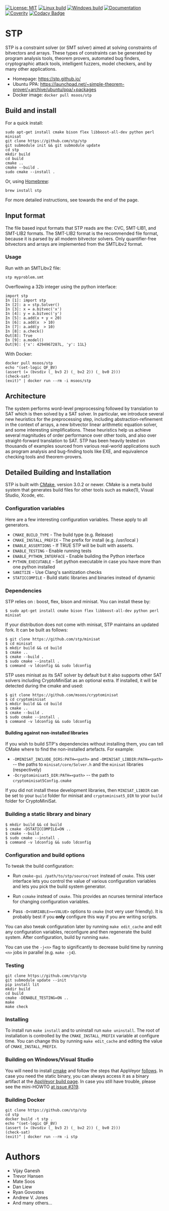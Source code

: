 [![License: MIT](https://img.shields.io/badge/License-MIT-yellow.svg)](https://opensource.org/licenses/MIT)
[![Linux build](https://travis-ci.org/stp/stp.svg?branch=master)](https://travis-ci.org/stp/stp)
[![Windows build](https://ci.appveyor.com/api/projects/status/35983b7cnrg37whk?svg=true)](https://ci.appveyor.com/project/msoos/stp)
[![Documentation](https://readthedocs.org/projects/stp/badge/?version=latest)](https://stp.readthedocs.io/en/latest/?badge=latest)
[![Coverity](https://scan.coverity.com/projects/861/badge.svg)](https://scan.coverity.com/projects/861)
[![Codacy Badge](https://api.codacy.com/project/badge/Grade/f043efa22ea64e9ba44fde0f3a4fb09f)](https://www.codacy.com/app/soos.mate/cryptominisat?utm_source=github.com&amp;utm_medium=referral&amp;utm_content=msoos/cryptominisat&amp;utm_campaign=Badge_Grade)

# STP

STP is a constraint solver (or SMT solver) aimed at solving constraints of bitvectors and arrays. These types of constraints can be generated by program analysis  tools, theorem provers, automated bug finders, cryptographic attack tools, intelligent fuzzers, model checkers, and by many other applications.

* Homepage:      https://stp.github.io/
* Ubuntu PPA:    https://launchpad.net/~simple-theorem-prover/+archive/ubuntu/ppa/+packages
* Docker image:  `docker pull msoos/stp`


## Build and install

For a quick install:

```
sudo apt-get install cmake bison flex libboost-all-dev python perl minisat
git clone https://github.com/stp/stp
git submodule init && git submodule update
cd stp
mkdir build
cd build
cmake ..
cmake --build .
sudo cmake --install .
```

Or, using [Homebrew](https://brew.sh):
```
brew install stp
```

For more detailed instructions, see towards the end of the page.


## Input format

The file based input formats that STP reads are the: CVC, SMT-LIB1, and SMT-LIB2 formats. The SMT-LIB2 format is the recommended file format, because it is parsed by all modern bitvector solvers. Only quantifier-free bitvectors and arrays are implemented from the SMTLibv2 format.

### Usage

Run with an SMTLibv2 file:
```
stp myproblem.smt
```

Overflowing a 32b integer using the python interface:
```
import stp
In [1]: import stp
In [2]: a = stp.Solver()
In [3]: x = a.bitvec('x')
In [4]: y = a.bitvec('y')
In [5]: a.add(x + y < 20)
In [6]: a.add(x  > 10)
In [7]: a.add(y  > 10)
In [8]: a.check()
Out[8]: True
In [9]: a.model()
Out[9]: {'x': 4294967287L, 'y': 11L}
```

With Docker:
```
docker pull msoos/stp
echo "(set-logic QF_BV)
(assert (= (bvsdiv (_ bv3 2) (_ bv2 2)) (_ bv0 2)))
(check-sat)
(exit)" | docker run --rm -i msoos/stp
```

## Architecture

The system performs word-level preprocessing followed by translation to SAT which is then solved by a SAT solver. In particular, we introduce several new heuristics for the preprocessing step, including abstraction-refinement in the context of arrays, a new bitvector linear arithmetic equation solver, and some interesting simplifications. These heuristics help us achieve several magnitudes of order performance over other tools, and also over straight-forward translation to SAT. STP has been heavily tested on thousands of examples sourced from various real-world applications such as program analysis and bug-finding tools like EXE, and equivalence checking tools and theorem-provers.


## Detailed Building and Installation

STP is built with [CMake](https://cmake.org/), version 3.0.2 or newer. CMake is a
meta build system that generates build files for other tools such as
make(1), Visual Studio, Xcode, etc.

### Configuration variables
Here are a few interesting configuration variables. These apply to all
generators.

- `CMAKE_BUILD_TYPE` - The build type (e.g. Release)
- `CMAKE_INSTALL_PREFIX` - The prefix for install (e.g. /usr/local )
- `ENABLE_ASSERTIONS` - If TRUE STP will be built with asserts.
- `ENABLE_TESTING` - Enable running tests
- `ENABLE_PYTHON_INTERFACE` - Enable building the Python interface
- `PYTHON_EXECUTABLE` - Set python executable in case you have more than one python installed
- `SANITIZE` - Use Clang's sanitization checks
- `STATICCOMPILE` - Build static libraries and binaries instead of dynamic

### Dependencies
STP relies on : boost, flex, bison and minisat. You can install these by:

```
$ sudo apt-get install cmake bison flex libboost-all-dev python perl minisat
```

If your distribution does not come with minisat, STP maintains an updated fork. It can be built as follows:

```
$ git clone https://github.com/stp/minisat
$ cd minisat
$ mkdir build && cd build
$ cmake ..
$ cmake --build .
$ sudo cmake --install .
$ command -v ldconfig && sudo ldconfig
```

STP uses minisat as its SAT solver by default but it also supports other SAT solvers including CryptoMiniSat as an optional extra. If installed, it will be detected during the cmake and used:

```
$ git clone https://github.com/msoos/cryptominisat
$ cd cryptominisat
$ mkdir build && cd build
$ cmake ..
$ cmake --build .
$ sudo cmake --install .
$ command -v ldconfig && sudo ldconfig
```

#### Building against non-installed libraries

If you wish to build STP's dependencies without installing them, you can tell CMake where to find the non-installed artefacts. For example:

* `-DMINISAT_INCLUDE_DIRS:PATH=<path>` and `-DMINISAT_LIBDIR:PATH=<path>` -- the paths to `minisat/core/Solver.h` and the `minisat` libraries (respectively)
* `-Dcryptominisat5_DIR:PATH=<path>` -- the path to `cryptominisat5Config.cmake`

If you did not install these development libraries, then `MINISAT_LIBDIR` can be set to your `build` folder for minisat and `cryptominisat5_DIR` to your `build` folder for CryptoMiniSat.

### Building a static library and binary

```
$ mkdir build && cd build
$ cmake -DSTATICCOMPILE=ON ..
$ cmake --build .
$ sudo cmake --install .
$ command -v ldconfig && sudo ldconfig
```

### Configuration and build options

To tweak the build configuration:

* Run `cmake-gui /path/to/stp/source/root` instead of `cmake`. This
  user interface lets you control the value of various configuration
  variables and lets you pick the build system generator.

* Run `ccmake` instead of `cmake`. This provides an ncurses terminal
  interface for changing configuration variables.

* Pass `-D<VARIABLE>=<VALUE>` options to `cmake` (not very user friendly).
  It is probably best if you **only** configure this way if you are writing
  scripts.

You can also tweak configuration later by running `make edit_cache` and edit any configuration variables, reconfigure and then regenerate the build system. After configuration, build by running `make`.

You can use the `-j<n>` flag to significantly to decrease build time by running `<n>` jobs in parallel (e.g. `make -j4`).

### Testing

```
git clone https://github.com/stp/stp
git submodule update --init
pip install lit
mkdir build
cd build
cmake -DENABLE_TESTING=ON ..
make
make check
```

### Installing

To install run `make install` and to uninstall run `make uninstall`. The root of installation is controlled by the `CMAKE_INSTALL_PREFIX` variable at configure time. You can change this by running `make edit_cache` and editing the value of `CMAKE_INSTALL_PREFIX`.


### Building on Windows/Visual Studio

You will need to install [cmake](https://cmake.org/download/) and follow the steps that AppVeyor [follows](https://github.com/stp/stp/blob/master/appveyor.yml). In case you need the static binary, you can always access it as a binary artifact at the [AppVeyor build page](https://ci.appveyor.com/project/msoos/stp). In case you still have trouble, please see the mini-HOWTO [at issue #319](https://github.com/stp/stp/issues/319).

### Building Docker

```
git clone https://github.com/stp/stp
cd stp
docker build -t stp .
echo "(set-logic QF_BV)
(assert (= (bvsdiv (_ bv3 2) (_ bv2 2)) (_ bv0 2)))
(check-sat)
(exit)" | docker run --rm -i stp
```


# Authors

* Vijay Ganesh
* Trevor Hansen
* Mate Soos
* Dan Liew
* Ryan Govostes
* Andrew V. Jones
* And many others...

